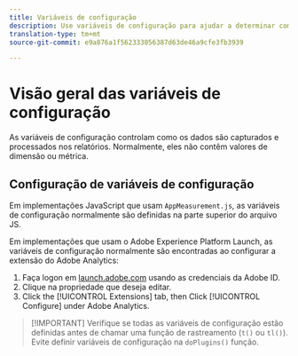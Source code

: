```yaml
---
title: Variáveis de configuração
description: Use variáveis de configuração para ajudar a determinar como os dados são coletados.
translation-type: tm+mt
source-git-commit: e9a876a1f562333056387d63de46a9cfe3fb3939

---
```



# Visão geral das variáveis de configuração

As variáveis de configuração controlam como os dados são capturados e processados nos relatórios. Normalmente, eles não contêm valores de dimensão ou métrica.

## Configuração de variáveis de configuração

Em implementações JavaScript que usam `AppMeasurement.js`, as variáveis de configuração normalmente são definidas na parte superior do arquivo JS.

Em implementações que usam o Adobe Experience Platform Launch, as variáveis de configuração normalmente são encontradas ao configurar a extensão do Adobe Analytics:

1. Faça logon em [launch.adobe.com](https://launch.adobe.com) usando as credenciais da Adobe ID.
2. Clique na propriedade que deseja editar.
3. Click the [!UICONTROL Extensions] tab, then Click [!UICONTROL Configure] under Adobe Analytics.

> [!IMPORTANT] Verifique se todas as variáveis de configuração estão definidas antes de chamar uma função de rastreamento (`t()` ou `tl()`). Evite definir variáveis de configuração na `doPlugins()` função.
